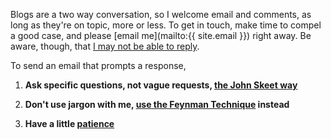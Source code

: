 <!-- > I consider it a good rule for letter-writing to leave unmentioned what the recipient already knows, and instead tell him something new.
>
> __Sigmund Freud__ -->

Blogs are a two way conversation, so I welcome email and comments, as long as they're on topic, more or less. To get in touch, make time to compel a good case, and please [email me](mailto:{{ site.email }}) right away. Be aware, though, that [I may not be able to reply](/email).

To send an email that prompts a response,

1. __Ask specific questions, not vague requests, [the John Skeet way](https://codeblog.jonskeet.uk/2010/08/29/writing-the-perfect-question/)__

2. __Don't use jargon with me, [use the Feynman Technique](https://fs.blog/2012/04/learn-anything-faster-with-the-feynman-technique/) instead__

3. __Have a little [patience](https://www.brainpickings.org/2015/10/22/conversations-with-kafka-love-patience/)__
